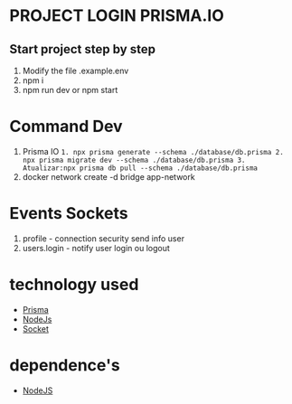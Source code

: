 # PROJECT LOGIN PRISMA.IO 
## Start project step by step

 1. Modify the file .example.env
 2. npm i 
 3. npm run dev or npm start

# Command Dev
  1. Prisma IO
    ```
    1. npx prisma generate --schema ./database/db.prisma
    2. npx prisma migrate dev --schema ./database/db.prisma
    3. Atualizar:npx prisma db pull --schema ./database/db.prisma
    ``` 
  2. docker network create -d bridge app-network
   
# Events Sockets
  1. profile - connection security send info user
  2. users.login - notify user login ou logout

# technology used
 - [Prisma](https://www.prisma.io/)
 - [NodeJs](https://nodejs.org/en/)
 - [Socket](https://socket.io/)

# dependence's
  - [NodeJS](https://nodejs.org/en/)
